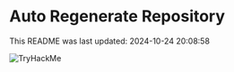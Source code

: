 # Auto Regenerate Repository

This README was last updated: 2024-10-24 20:08:58

 ![TryHackMe](https://tryhackme.com/badge/533634)
